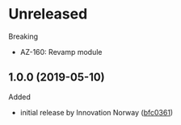 # Unreleased

Breaking
  * AZ-160: Revamp module

## 1.0.0 (2019-05-10)

Added
 * initial release by Innovation Norway ([bfc0361](https://github.com/innovationnorway/terraform-azurerm-diagnostic-settings/commit/bfc0361))
